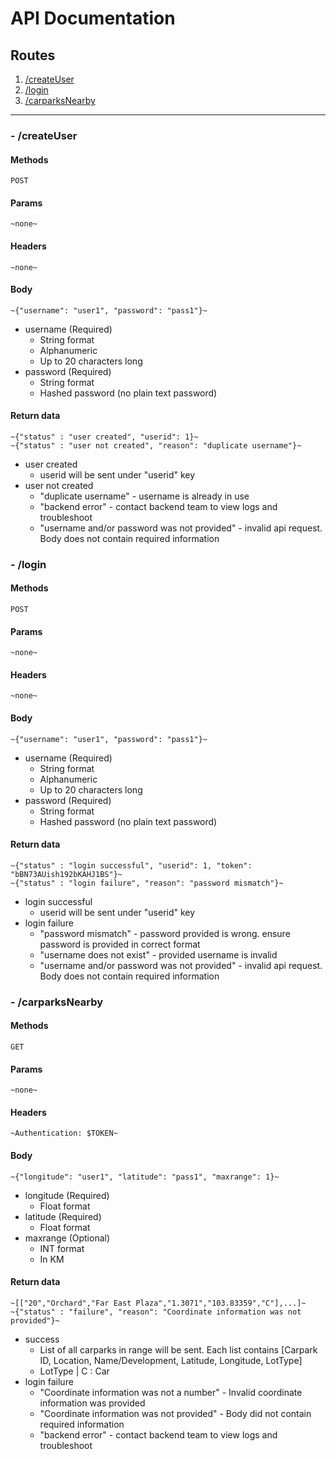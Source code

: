# API Documentation

## Routes

1. [/createUser](#--/createUser)
2. [/login](#--/login)
3. [/carparksNearby](#--/carparksNearby)

___

### - /createUser

#### Methods
`POST`

#### Params
    ~none~

#### Headers
    ~none~

#### Body
    ~{"username": "user1", "password": "pass1"}~
- username (Required)
    - String format
    - Alphanumeric
    - Up to 20 characters long
- password (Required)
    - String format
    - Hashed password (no plain text password)

#### Return data
    ~{"status" : "user created", "userid": 1}~
    ~{"status" : "user not created", "reason": "duplicate username"}~
- user created
    - userid will be sent under "userid" key
- user not created
    - "duplicate username" - username is already in use
    - "backend error" - contact backend team to view logs and troubleshoot
    - "username and/or password was not provided" - invalid api request. Body does not contain required information

### - /login

#### Methods
`POST`

#### Params
    ~none~

#### Headers
    ~none~

#### Body
    ~{"username": "user1", "password": "pass1"}~
- username (Required)
    - String format
    - Alphanumeric
    - Up to 20 characters long
- password (Required)
    - String format
    - Hashed password (no plain text password)

#### Return data
    ~{"status" : "login successful", "userid": 1, "token": "bBN73AUish192bKAHJ1BS"}~
    ~{"status" : "login failure", "reason": "password mismatch"}~
- login successful
    - userid will be sent under "userid" key
- login failure
    - "password mismatch" - password provided is wrong. ensure password is provided in correct format
    - "username does not exist" - provided username is invalid
    - "username and/or password was not provided" - invalid api request. Body does not contain required information

### - /carparksNearby

#### Methods
`GET`

#### Params
    ~none~

#### Headers
    ~Authentication: $TOKEN~

#### Body
    ~{"longitude": "user1", "latitude": "pass1", "maxrange": 1}~
- longitude (Required)
    - Float format
- latitude (Required)
    - Float format
- maxrange (Optional)
    - INT format
    - In KM

#### Return data
    ~[["20","Orchard","Far East Plaza","1.3071","103.83359","C"],...]~
    ~{"status" : "failure", "reason": "Coordinate information was not provided"}~
- success
    - List of all carparks in range will be sent. Each list contains [Carpark ID, Location, Name/Development, Latitude, Longitude, LotType]
    - LotType | C : Car
- login failure
    - "Coordinate information was not a number" - Invalid coordinate information was provided
    - "Coordinate information was not provided" - Body did not contain required information
    - "backend error" - contact backend team to view logs and troubleshoot